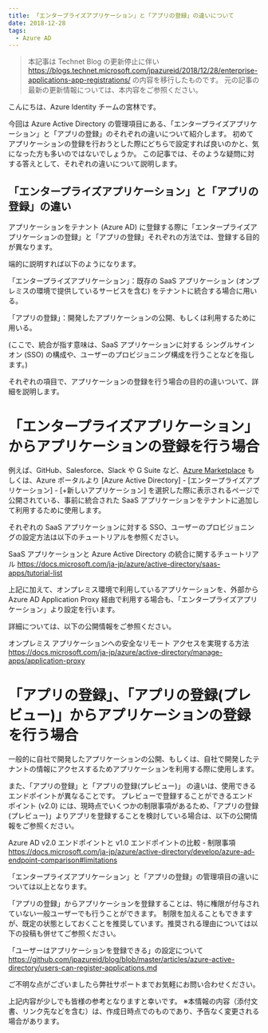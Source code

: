 ```yaml
---
title: 「エンタープライズアプリケーション」と「アプリの登録」の違いについて
date: 2018-12-28
tags:
  - Azure AD
---
```


> 本記事は Technet Blog の更新停止に伴い https://blogs.technet.microsoft.com/jpazureid/2018/12/28/enterprise-applications-app-registrations/ の内容を移行したものです。
> 元の記事の最新の更新情報については、本内容をご参照ください。

こんにちは、Azure Identity チームの宮林です。

今回は Azure Active Directory の管理項目にある、「エンタープライズアプリケーション」と「アプリの登録」のそれぞれの違いについて紹介します。
初めてアプリケーションの登録を行おうとした際にどちらで設定すれば良いのかと、気になった方も多いのではないでしょうか。
この記事では、そのような疑問に対する答えとして、それぞれの違いについて説明します。

## 「エンタープライズアプリケーション」と「アプリの登録」の違い

アプリケーションをテナント (Azure AD) に登録する際に「エンタープライズアプリケーションの登録」と「アプリの登録」それぞれの方法では、登録する目的が異なります。

端的に説明すれば以下のようになります。

「エンタープライズアプリケーション」：既存の SaaS アプリケーション (オンプレミスの環境で提供しているサービスを含む) をテナントに統合する場合に用いる。

「アプリの登録」：開発したアプリケーションの公開、もしくは利用するために用いる。

(ここで、統合が指す意味は、SaaS アプリケーションに対する シングルサインオン (SSO) の構成や、ユーザーのプロビジョニング構成を行うことなどを指します。)

それぞれの項目で、アプリケーションの登録を行う場合の目的の違いついて、詳細を説明します。

# 「エンタープライズアプリケーション」からアプリケーションの登録を行う場合

例えば、GitHub、Salesforce、Slack や G Suite など、[Azure Marketplace](https://azuremarketplace.microsoft.com/ja-jp) もしくは、Azure ポータルより [Azure Active Directory] - [エンタープライズアプリケーション] - [+新しいアプリケーション] を選択した際に表示されるページで公開されている、事前に統合された SaaS アプリケーションをテナントに追加して利用するために使用します。

それぞれの SaaS アプリケーションに対する SSO、ユーザーのプロビジョニングの設定方法は以下のチュートリアルを参照ください。

SaaS アプリケーションと Azure Active Directory の統合に関するチュートリアル
https://docs.microsoft.com/ja-jp/azure/active-directory/saas-apps/tutorial-list

上記に加えて、オンプレミス環境で利用しているアプリケーションを、外部から Azure AD Application Proxy 経由で利用する場合も、「エンタープライズアプリケーション」より設定を行います。

詳細については、以下の公開情報をご参照ください。

オンプレミス アプリケーションへの安全なリモート アクセスを実現する方法
https://docs.microsoft.com/ja-jp/azure/active-directory/manage-apps/application-proxy

# 「アプリの登録」、「アプリの登録(プレビュー)」からアプリケーションの登録を行う場合

一般的に自社で開発したアプリケーションの公開、もしくは、自社で開発したテナントの情報にアクセスするためアプリケーションを利用する際に使用します。

また、「アプリの登録」と「アプリの登録(プレビュー)」 の違いは、使用できるエンドポイントが異なることです。
プレビューで登録することができるエンドポイント (v2.0) には、現時点でいくつかの制限事項があるため、「アプリの登録(プレビュー)」よりアプリを登録することを検討している場合は、以下の公開情報をご参照ください。

Azure AD v2.0 エンドポイントと v1.0 エンドポイントの比較
\- 制限事項
https://docs.microsoft.com/ja-jp/azure/active-directory/develop/azure-ad-endpoint-comparison#limitations

「エンタープライズアプリケーション」と「アプリの登録」の管理項目の違いについては以上となります。

「アプリの登録」からアプリケーションを登録することは、特に権限が付与されていない一般ユーザーでも行うことができます。
制限を加えることもできますが、既定の状態としておくことを推奨しています。推奨される理由については以下の投稿も併せてご参照ください。

「ユーザーはアプリケーションを登録できる」の設定について
https://github.com/jpazureid/blog/blob/master/articles/azure-active-directory/users-can-register-applications.md

ご不明な点がございましたら弊社サポートまでお気軽にお問い合わせください。

上記内容が少しでも皆様の参考となりますと幸いです。
※本情報の内容（添付文書、リンク先などを含む）は、作成日時点でのものであり、予告なく変更される場合があります。
